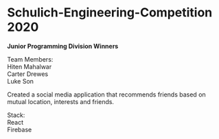 # Schulich-Engineering-Competition 2020

**Junior Programming Division Winners**

Team Members:\
Hiten Mahalwar\
Carter Drewes\
Luke Son

Created a social media application that recommends friends based on mutual location, interests and friends.


Stack:\
React\
Firebase


